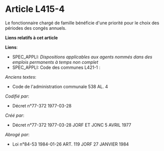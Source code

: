 # Article L415-4

Le fonctionnaire chargé de famille bénéficie d'une priorité pour le choix des périodes des congés annuels.

**Liens relatifs à cet article**

**Liens**:

  - SPEC_APPLI: *Dispositions applicables aux agents nommés dans des emplois permanents à temps non complet*
  - SPEC_APPLI: Code des communes L421-1 :

_Anciens textes_:

  - Code de l'administration communale 538 AL. 4

_Codifié par_:

  - Décret n°77-372 1977-03-28

_Créé par_:

  - Décret n°77-372 1977-03-28 JORF ET JONC 5 AVRIL 1977

_Abrogé par_:

  - Loi n°84-53 1984-01-26 ART. 119 JORF 27 JANVIER 1984
